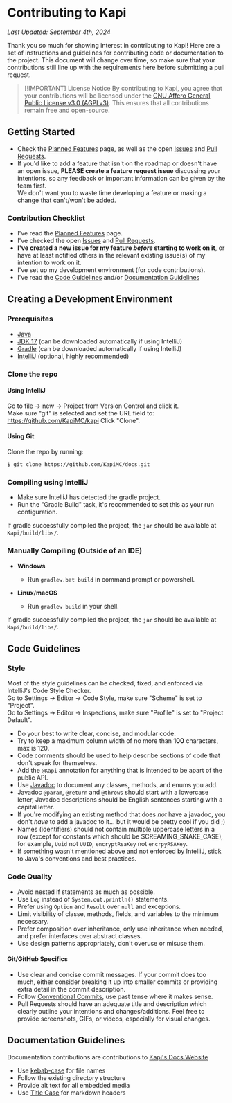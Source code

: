 # Contributing to Kapi

_Last Updated: September 4th, 2024_

Thank you so much for showing interest in contributing to Kapi!
Here are a set of instructions and guidelines for contributing code or documentation to the project.
This document will change over time, so make sure that your contributions still line up with the requirements here before submitting a pull request.

> [!IMPORTANT] License Notice
> By contributing to Kapi, you agree that your contributions will be licensed under
> the [GNU Affero General Public License v3.0 (AGPLv3)](https://opensource.org/licenses/agpl-v3).
> This ensures that all contributions remain free and open-source.

## Getting Started

- Check the [Planned Features](https://kapimc.github.io/docs/planned-features) page,
  as well as the open [Issues](https://github.com/KapiMC/Kapi/issues) and [Pull Requests](https://github.com/KapiMC/Kapi/pulls).
- If you'd like to add a feature that isn't on the roadmap or doesn't have an open issue,
  **PLEASE create a feature request issue** discussing your intentions,
  so any feedback or important information can be given by the team first.  
  We don't want you to waste time developing a feature or making a change that can't/won't be added.

### Contribution Checklist

- I've read the [Planned Features](https://kapimc.github.io/docs/planned-features) page.
- I've checked the open [Issues](https://github.com/KapiMC/Kapi/issues) and [Pull Requests](https://github.com/KapiMC/Kapi/pulls).
- **I've created a new issue for my feature _before_ starting to work on it**,
  or have at least notified others in the relevant existing issue(s) of my intention to work on it.
- I've set up my development environment (for code contributions).
- I've read the [Code Guidelines](#code-guidelines) and/or [Documentation Guidelines](#documentation-guidelines)

## Creating a Development Environment

### Prerequisites

- [Java](https://www.java.com/en/download/manual.jsp)
- [JDK 17](https://adoptium.net/temurin/releases/?version=17) (can be downloaded automatically if using IntelliJ)
- [Gradle](https://gradle.org/install/) (can be downloaded automatically if using IntelliJ)
- [IntelliJ](https://www.jetbrains.com/idea/download) (optional, highly recommended)

### Clone the repo

#### Using IntelliJ

Go to file -> new -> Project from Version Control and click it.  
Make sure "git" is selected and set the URL field to: https://github.com/KapiMC/kapi
Click "Clone".

#### Using Git

Clone the repo by running:

```sh
$ git clone https://github.com/KapiMC/docs.git
```

### Compiling using IntelliJ

- Make sure IntelliJ has detected the gradle project.
- Run the "Gradle Build" task, it's recommended to set this as your run configuration.

If gradle successfully compiled the project, the `jar` should be available at `Kapi/build/libs/`.

### Manually Compiling (Outside of an IDE)

- **Windows**

  - Run `gradlew.bat build` in command prompt or powershell.

- **Linux/macOS**

  - Run `gradlew build` in your shell.

If gradle successfully compiled the project, the `jar` should be available at `Kapi/build/libs/`.

## Code Guidelines

### Style

Most of the style guidelines can be checked, fixed, and enforced via IntelliJ's Code Style Checker.  
Go to Settings -> Editor -> Code Style, make sure "Scheme" is set to "Project".  
Go to Settings -> Editor -> Inspections, make sure "Profile" is set to "Project Default".

- Do your best to write clear, concise, and modular code.
- Try to keep a maximum column width of no more than **100** characters, max is 120.
- Code comments should be used to help describe sections of code that don't speak for themselves.
- Add the `@Kapi` annotation for anything that is intended to be apart of the public API.
- Use [Javadoc](https://www.oracle.com/technical-resources/articles/java/javadoc-tool.html) to document any classes, methods, and enums you add.
- Javadoc `@param`, `@return` and `@throws` should start with a lowercase letter,
  Javadoc descriptions should be English sentences starting with a capital letter.
- If you're modifying an existing method that does _not_ have a javadoc,
  you don't _have_ to add a javadoc to it... but it would be pretty cool if you did ;)
- Names (identifiers) should not contain multiple uppercase letters in a row (except for constants which should be SCREAMING_SNAKE_CASE), for example, `Uuid` not `UUID`, `encryptRsaKey` not `encrpyRSAKey`.
- If something wasn't mentioned above and not enforced by IntelliJ, stick to Java's conventions and best practices.

### Code Quality

- Avoid nested if statements as much as possible.
- Use `Log` instead of `System.out.println()` statements.
- Prefer using `Option` and `Result` over `null` and exceptions.
- Limit visibility of classe, methods, fields, and variables to the minimum necessary.
- Prefer composition over inheritance, only use inheritance when needed, and prefer interfaces over abstract classes.
- Use design patterns appropriately, don't overuse or misuse them.

#### Git/GitHub Specifics

- Use clear and concise commit messages. If your commit does too much, either consider breaking it up into smaller commits or providing extra detail in the commit description.
- Follow [Conventional Commits](https://www.conventionalcommits.org/en/v1.0.0/), use past tense where it makes sense.
- Pull Requests should have an adequate title and description which clearly outline your intentions and changes/additions. Feel free to provide screenshots, GIFs, or videos, especially for visual changes.

## Documentation Guidelines

Documentation contributions are contributions to [Kapi's Docs Website](https://kapimc.github.io/docs)

- Use [kebab-case](https://developer.mozilla.org/en-US/docs/Glossary/Kebab_case) for file names
- Follow the existing directory structure
- Provide alt text for all embedded media
- Use [Title Case](https://apastyle.apa.org/style-grammar-guidelines/capitalization/title-case) for markdown headers
